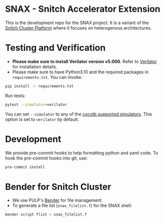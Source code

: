 #  SNAX - Snitch Accelerator Extension

This is the development repo for the SNAX project. It is a variant of the [Snitch Cluster Platform](https://github.com/pulp-platform/snitch_cluster) where it focuses on heterogenous architectures. 

# Testing and Verification
* **Please make sure to install Verilator version v5.006**. Refer to [Verilator](https://verilator.org/guide/latest/install.html) for installation details.
* Please make sure to have Python3.10 and the required packages in `requirements.txt`. You can invoke:

```bash
pip install -r requirements.txt
```
Run tests:
```bash
pytest --simulator=verilator
```
You can set `--simulator` to any of the [cocotb supported simulators](https://docs.cocotb.org/en/stable/simulator_support.html).
This option is set to `verilator` by default.

# Development
We provide pre-commit hooks to help formatting python and yaml code.
To hook the pre-commit hooks into git, use:
```bash
pre-commit install
```
# Bender for Snitch Cluster
* We use PULP's [Bender](https://github.com/pulp-platform/bender) for file management.
* To generate a file list (`snax_filelist.f`) for the SNAX shell:

```bash
bender script flist > snax_filelist.f
```

